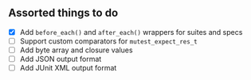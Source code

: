 ## Assorted things to do

 - [x] Add `before_each()` and `after_each()` wrappers for suites and specs
 - [ ] Support custom comparators for `mutest_expect_res_t`
 - [ ] Add byte array and closure values
 - [ ] Add JSON output format
 - [ ] Add JUnit XML output format
